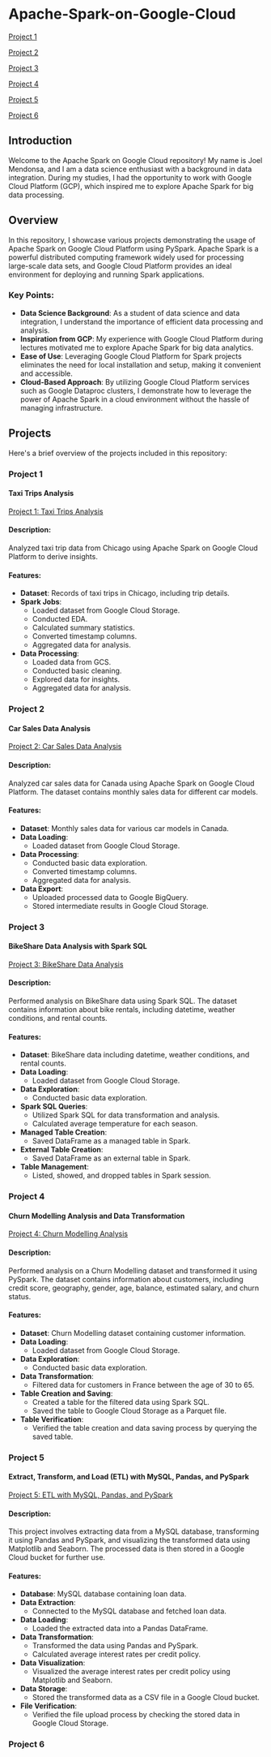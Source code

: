 # Apache-Spark-on-Google-Cloud

[Project 1](#Project-1)

[Project 2](#Project-2)

[Project 3](#Project-3)

[Project 4](#Project-4)

[Project 5](#Project-5)

[Project 6](#Project-6)

## Introduction
Welcome to the Apache Spark on Google Cloud repository! My name is Joel Mendonsa, and I am a data science enthusiast with a background in data integration. During my studies, I had the opportunity to work with Google Cloud Platform (GCP), which inspired me to explore Apache Spark for big data processing.

## Overview
In this repository, I showcase various projects demonstrating the usage of Apache Spark on Google Cloud Platform using PySpark. Apache Spark is a powerful distributed computing framework widely used for processing large-scale data sets, and Google Cloud Platform provides an ideal environment for deploying and running Spark applications.

### Key Points:
- **Data Science Background**: As a student of data science and data integration, I understand the importance of efficient data processing and analysis.
- **Inspiration from GCP**: My experience with Google Cloud Platform during lectures motivated me to explore Apache Spark for big data analytics.
- **Ease of Use**: Leveraging Google Cloud Platform for Spark projects eliminates the need for local installation and setup, making it convenient and accessible.
- **Cloud-Based Approach**: By utilizing Google Cloud Platform services such as Google Dataproc clusters, I demonstrate how to leverage the power of Apache Spark in a cloud environment without the hassle of managing infrastructure.

## Projects
Here's a brief overview of the projects included in this repository:

### Project 1
#### Taxi Trips Analysis
[Project 1: Taxi Trips Analysis](Project%201/Project1.ipynb)
#### Description:
Analyzed taxi trip data from Chicago using Apache Spark on Google Cloud Platform to derive insights.

#### Features:
- **Dataset**: Records of taxi trips in Chicago, including trip details.
- **Spark Jobs**:
  - Loaded dataset from Google Cloud Storage.
  - Conducted EDA.
  - Calculated summary statistics.
  - Converted timestamp columns.
  - Aggregated data for analysis.
- **Data Processing**:
  - Loaded data from GCS.
  - Conducted basic cleaning.
  - Explored data for insights.
  - Aggregated data for analysis.

### Project 2
#### Car Sales Data Analysis
[Project 2: Car Sales Data Analysis](Project%202/Project2.ipynb)

#### Description:
Analyzed car sales data for Canada using Apache Spark on Google Cloud Platform. The dataset contains monthly sales data for different car models.

#### Features:
- **Dataset**: Monthly sales data for various car models in Canada.
- **Data Loading**:
  - Loaded dataset from Google Cloud Storage.
- **Data Processing**:
  - Conducted basic data exploration.
  - Converted timestamp columns.
  - Aggregated data for analysis.
- **Data Export**:
  - Uploaded processed data to Google BigQuery.
  - Stored intermediate results in Google Cloud Storage.

### Project 3
#### BikeShare Data Analysis with Spark SQL
[Project 3: BikeShare Data Analysis](Project%203/Project3.ipynb)

#### Description:
Performed analysis on BikeShare data using Spark SQL. The dataset contains information about bike rentals, including datetime, weather conditions, and rental counts.

#### Features:
- **Dataset**: BikeShare data including datetime, weather conditions, and rental counts.
- **Data Loading**:
  - Loaded dataset from Google Cloud Storage.
- **Data Exploration**:
  - Conducted basic data exploration.
- **Spark SQL Queries**:
  - Utilized Spark SQL for data transformation and analysis.
  - Calculated average temperature for each season.
- **Managed Table Creation**:
  - Saved DataFrame as a managed table in Spark.
- **External Table Creation**:
  - Saved DataFrame as an external table in Spark.
- **Table Management**:
  - Listed, showed, and dropped tables in Spark session.

### Project 4
#### Churn Modelling Analysis and Data Transformation
[Project 4: Churn Modelling Analysis](Project%204/Project4.ipynb)

#### Description:
Performed analysis on a Churn Modelling dataset and transformed it using PySpark. The dataset contains information about customers, including credit score, geography, gender, age, balance, estimated salary, and churn status.

#### Features:
- **Dataset**: Churn Modelling dataset containing customer information.
- **Data Loading**:
  - Loaded dataset from Google Cloud Storage.
- **Data Exploration**:
  - Conducted basic data exploration.
- **Data Transformation**:
  - Filtered data for customers in France between the age of 30 to 65.
- **Table Creation and Saving**:
  - Created a table for the filtered data using Spark SQL.
  - Saved the table to Google Cloud Storage as a Parquet file.
- **Table Verification**:
  - Verified the table creation and data saving process by querying the saved table.

### Project 5
#### Extract, Transform, and Load (ETL) with MySQL, Pandas, and PySpark
[Project 5: ETL with MySQL, Pandas, and PySpark](Project%205/Project5.ipynb)

#### Description:
This project involves extracting data from a MySQL database, transforming it using Pandas and PySpark, and visualizing the transformed data using Matplotlib and Seaborn. The processed data is then stored in a Google Cloud bucket for further use.

#### Features:
- **Database**: MySQL database containing loan data.
- **Data Extraction**:
  - Connected to the MySQL database and fetched loan data.
- **Data Loading**:
  - Loaded the extracted data into a Pandas DataFrame.
- **Data Transformation**:
  - Transformed the data using Pandas and PySpark.
  - Calculated average interest rates per credit policy.
- **Data Visualization**:
  - Visualized the average interest rates per credit policy using Matplotlib and Seaborn.
- **Data Storage**:
  - Stored the transformed data as a CSV file in a Google Cloud bucket.
- **File Verification**:
  - Verified the file upload process by checking the stored data in Google Cloud Storage.

### Project 6
